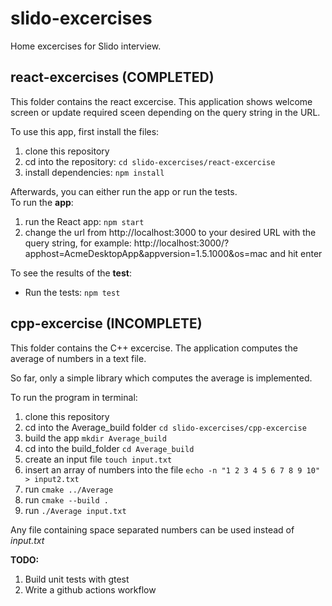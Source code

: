 # slido-excercises
Home excercises for Slido interview.
## react-excercises (COMPLETED)
This folder contains the react excercise. This application shows welcome screen or update required sceen depending on the query string in the URL.

To use this app, first install the files:
1. clone this repository
2. cd into the repository: `cd slido-excercises/react-excercise`
3. install dependencies: `npm install` 

Afterwards, you can either run the app or run the tests.\
To run the **app**:
1. run the React app: `npm start`
2. change the url from http://localhost:3000 to your desired URL with the query string, for example: http://localhost:3000/?apphost=AcmeDesktopApp&appversion=1.5.1000&os=mac and hit enter

To see the results of the **test**:
- Run the tests: `npm test`

## cpp-excercise (INCOMPLETE)
This folder contains the C++ excercise. The application computes the average of numbers in a text file.

So far, only a simple library which computes the average is implemented.

To run the program in terminal:
1. clone this repository
2. cd into the Average_build folder `cd slido-excercises/cpp-excercise`
3. build the app `mkdir Average_build`
4. cd into the build_folder `cd Average_build`
5. create an input file `touch input.txt`
6. insert an array of numbers into the file `echo -n "1 2 3 4 5 6 7 8 9 10" > input2.txt`
7. run `cmake ../Average`
8. run `cmake --build .`
9. run `./Average input.txt`

Any file containing space separated numbers can be used instead of *input.txt*

**TODO:**
1. Build unit tests with gtest
2. Write a github actions workflow
